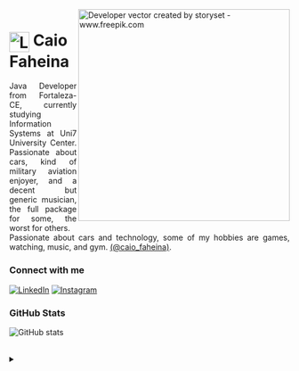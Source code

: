 <img align="right" alt="Developer vector created by storyset - www.freepik.com" height="380" src="https://user-images.githubusercontent.com/97471199/230774187-e482399b-492c-4c17-a831-0314bf90526e.png">

<h1>
    <a href="caiofaheina.com.br">
     <img align="center" alt="Logo Caio Faheina" width="36px" src="https://cdn.discordapp.com/attachments/1209489334886203433/1212220714212401192/AT.png?ex=65f10b84&is=65de9684&hm=ac8122fd64b4863f010b4b256dae237b522e6c16ed30c6ce0aef60bb9c1114f4&"></a>
    <span>Caio Faheina</span>
</h1>

<p align="justify">Java Developer from Fortaleza-CE, currently studying Information Systems at Uni7 University Center. Passionate about cars, kind of military aviation enjoyer, and a decent but generic musician, the full package for some, the worst for others. 
<br>
 Passionate about cars and technology, some of my hobbies are games, watching, music, and gym. <a href="https://www.instagram.com/caio_faheina/">(@caio_faheina)</a>.</p>
<!--
[![Preview](https://img.shields.io/badge/Portfolio-000?style=for-the-badge&logo=github&logoColor=720FF9)](caiofaheina.com.br)
[![GitHub Page](https://img.shields.io/badge/elidianaandrade.github.io-67136f?style=for-the-badge)](caiofaheina.com.br)
-->
<h3 align="left">Connect with me</h3>

[![LinkedIn](https://img.shields.io/badge/-LinkedIn-000?style=for-the-badge&logo=linkedin&logoColor=720FF9&color:FFF)](https://www.linkedin.com/in/caio-faheina-ba549a202/)
[![Instagram](https://img.shields.io/badge/-Instagram-000?style=for-the-badge&logo=instagram&logoColor=720FF9&color:FFF)](https://www.instagram.com/caio_faheina/)

<h3 align="left">GitHub Stats</h3>

![GitHub stats](https://github-readme-stats-git-masterrstaa-rickstaa.vercel.app/api?username=pinguuss&hide_title=true&show_icons=true&include_all_commits=false&count_private=true&line_height=25&hide=issues&bg_color=000&title_color=720FF9&text_color=FFF&border_radius=3&border_color=36123c&icon_color=720FF9&theme=jolly)
<!--[![Most Used Languages](https://github-readme-stats-git-masterrstaa-rickstaa.vercel.app/api/top-langs/?username=elidianaandrade&line_height=10&card_width=290&layout=compact&hide_title=false&count_private=true&langs_count=4&show_icons=true&title_color=FF00F6&hide=html,css&bg_color=000&text_color=8B8B8B&border_radius=3&border_color=561760&count_private=true)](https://github.com/elidianaandrade/github-readme-stats)-->
<br>

<details align="left">
  <summary></summary> 
 
  - Badges by <a href="https://shields.io/">shields.io</a><br>
  - GitHub Stats by <a href="https://github.com/anuraghazra/github-readme-stats">anuraghazra</a>
  - Developer vector created by <a href="https://www.freepik.com/vectors/developer">storyset - www.freepik.com</a> (edited by author)
 
  <div align="right">Credits to <a href="https://github.com/elidianaandrade">EA</a>.</div>

</details>
